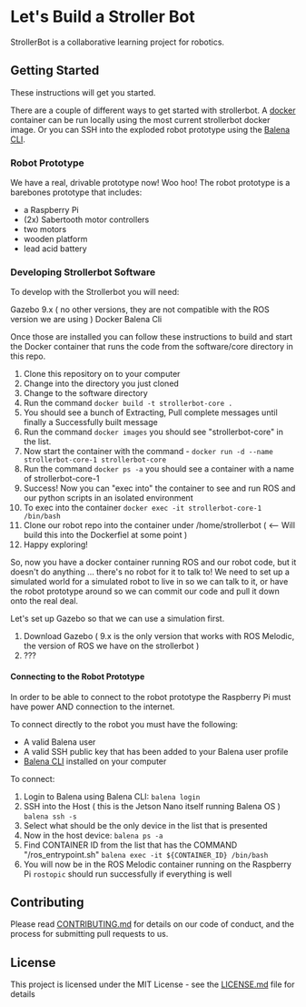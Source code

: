 # Let's Build a Stroller Bot

StrollerBot is a collaborative learning project for robotics.  

## Getting Started

These instructions will get you started.

There are a couple of different ways to get started with strollerbot. A [docker](https://www.docker.com/) container can be run locally using the most current strollerbot docker image. Or you can SSH into the exploded robot prototype using the [Balena CLI](https://github.com/balena-io/balena-cli).

### Robot Prototype

We have a real, drivable prototype now! Woo hoo! The robot prototype is a barebones prototype that includes:

* a Raspberry Pi
* (2x) Sabertooth motor controllers
* two motors
* wooden platform
* lead acid battery

### Developing Strollerbot Software

To develop with the Strollerbot you will need:

Gazebo 9.x ( no other versions, they are not compatible with the ROS version we are using )
Docker
Balena Cli

Once those are installed you can follow these instructions to build and start the Docker container that runs the code from the software/core directory in this repo.

1. Clone this repository on to your computer
2. Change into the directory you just cloned
3. Change to the software directory
4. Run the command `docker build -t strollerbot-core .`
5. You should see a bunch of Extracting, Pull complete messages until finally a Successfully built message
6. Run the command `docker images` you should see "strollerbot-core" in the list.
7. Now start the container with the command - `docker run -d --name strollerbot-core-1 strollerbot-core`
8. Run the command `docker ps -a` you should see a container with a name of strollerbot-core-1
9. Success! Now you can "exec into" the container to see and run ROS and our python scripts in an isolated environment
10. To exec into the container `docker exec -it strollerbot-core-1 /bin/bash`
11. Clone our robot repo into the container under /home/strollerbot ( <-- Will build this into the Dockerfiel at some point )
11. Happy exploring!

So, now you have a docker container running ROS and our robot code, but it doesn't do anything ... there's no robot for it to talk to! We need to set up a simulated world for a simulated robot to live in so we can talk to it, or have the robot prototype around so we can commit our code and pull it down onto the real deal.

Let's set up Gazebo so that we can use a simulation first.

1. Download Gazebo ( 9.x is the only version that works with ROS Melodic, the version of ROS we have on the strollerbot )
2. ???

#### Connecting to the Robot Prototype

In order to be able to connect to the robot prototype the Raspberry Pi must have power AND connection to the internet.

To connect directly to the robot you must have the following:

* A valid Balena user
* A valid SSH public key that has been added to your Balena user profile
* [Balena CLI](https://github.com/balena-io/balena-cli) installed on your computer

To connect:

1. Login to Balena using Balena CLI:
`balena login`
2. SSH into the Host ( this is the Jetson Nano itself running Balena OS )
`balena ssh -s`
3. Select what should be the only device in the list that is presented
4. Now in the host device:
`balena ps -a`
5. Find CONTAINER ID from the list that has the COMMAND "/ros_entrypoint.sh"
`balena exec -it ${CONTAINER_ID} /bin/bash`
6. You will now be in the ROS Melodic container running on the Raspberry Pi
`rostopic` should run successfully if everything is well

## Contributing

Please read [CONTRIBUTING.md](https://gist.github.com/PurpleBooth/b24679402957c63ec426) for details on our code of conduct, and the process for submitting pull requests to us.


## License

This project is licensed under the MIT License - see the [LICENSE.md](LICENSE.md) file for details